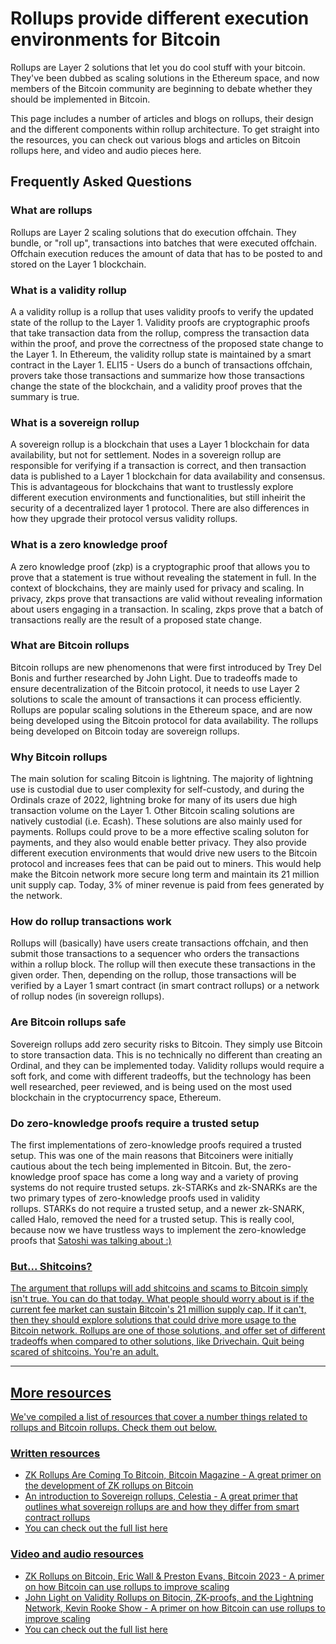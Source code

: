 # Rollups provide different execution environments for Bitcoin

Rollups are Layer 2 solutions that let you do cool stuff with your bitcoin. They've been dubbed as scaling solutions in the Ethereum space, and now members of the Bitcoin community are beginning to debate whether they should be implemented in Bitcoin.

This page includes a number of articles and blogs on rollups, their design and the different components within rollup architecture. To get straight into the resources, you can check out various blogs and articles on Bitcoin rollups here, and video and audio pieces here.

## Frequently Asked Questions

### What are rollups

Rollups are Layer 2 scaling solutions that do execution offchain. They bundle, or "roll up", transactions into batches that were executed offchain. Offchain execution reduces the amount of data that has to be posted to and stored on the Layer 1 blockchain.

### What is a validity rollup

A a validity rollup is a rollup that uses validity proofs to verify the updated state of the rollup to the Layer 1. Validity proofs are cryptographic proofs that take transaction data from the rollup, compress the transaction data within the proof, and prove the correctness of the proposed state change to the Layer 1. In Ethereum, the validity rollup state is maintained by a smart contract in the Layer 1. ELI15 - Users do a bunch of transactions offchain, provers take those transactions and summarize how those transactions change the state of the blockchain, and a validity proof proves that the summary is true.

### What is a sovereign rollup

A sovereign rollup is a blockchain that uses a Layer 1 blockchain for data availability, but not for settlement. Nodes in a sovereign rollup are responsible for verifying if a transaction is correct, and then transaction data is published to a Layer 1 blockchain for data availability and consensus. This is advantageous for blockchains that want to trustlessly explore different execution environments and functionalities, but still inheirit the security of a decentralized layer 1 protocol. There are also differences in how they upgrade their protocol versus validity rollups.

### What is a zero knowledge proof

A zero knowledge proof (zkp) is a cryptographic proof that allows you to prove that a statement is true without revealing the statement in full. In the context of blockchains, they are mainly used for privacy and scaling. In privacy, zkps prove that transactions are valid without revealing information about users engaging in a transaction. In scaling, zkps prove that a batch of transactions really are the result of a proposed state change.

### What are Bitcoin rollups

Bitcoin rollups are new phenomenons that were first introduced by Trey Del Bonis and further researched by John Light. Due to tradeoffs made to ensure decentralization of the Bitcoin protocol, it needs to use Layer 2 solutions to scale the amount of transactions it can process efficiently. Rollups are popular scaling solutions in the Ethereum space, and are now being developed using the Bitcoin protocol for data availability. The rollups being developed on Bitcoin today are sovereign rollups.

### Why Bitcoin rollups

The main solution for scaling Bitcoin is lightning. The majority of lightning use is custodial due to user complexity for self-custody, and during the Ordinals craze of 2022, lightning broke for many of its users due high transaction volume on the Layer 1. Other Bitcoin scaling solutions are natively custodial (i.e. Ecash). These solutions are also mainly used for payments. Rollups could prove to be a more effective scaling soluton for payments, and they also would enable better privacy. They also provide different execution environments that would drive new users to the Bitcoin protocol and increases fees that can be paid out to miners. This would help make the Bitcoin network more secure long term and maintain its 21 million unit supply cap. Today, 3% of miner revenue is paid from fees generated by the network.

### How do rollup transactions work

Rollups will (basically) have users create transactions offchain, and then submit those transactions to a sequencer who orders the transactions within a rollup block. The rollup will then execute these transactions in the given order. Then, depending on the rollup, those transactions will be verified by a Layer 1 smart contract (in smart contract rollups) or a network of rollup nodes (in sovereign rollups).

### Are Bitcoin rollups safe

Sovereign rollups add zero security risks to Bitcoin. They simply use Bitcoin to store transaction data. This is no technically no different than creating an Ordinal, and they can be implemented today. Validity rollups would require a soft fork, and come with different tradeoffs, but the technology has been well researched, peer reviewed, and is being used on the most used blockchain in the cryptocurrency space, Ethereum.

### Do zero-knowledge proofs require a trusted setup

The first implementations of zero-knowledge proofs required a trusted setup. This was one of the main reasons that Bitcoiners were initially cautious about the tech being implemented in Bitcoin. But, the zero-knowledge proof space has come a long way and a variety of proving systems do not require trusted setups. zk-STARKs and zk-SNARKs are the two primary types of zero-knowledge proofs used in validity rollups. STARKs do not require a trusted setup, and a newer zk-SNARK, called Halo, removed the need for a trusted setup. This is really cool, because now we have trustless ways to implement the zero-knowledge proofs that <u> [Satoshi was talking about](https://bitcointalk.org/index.php?topic=770.msg8637#msg8637) <u> :)

### But... Shitcoins?

The argument that rollups will add shitcoins and scams to Bitcoin simply isn't true. You can do that today. What people should worry about is if the current fee market can sustain Bitcoin's 21 million supply cap. If it can't, then they should explore solutions that could drive more usage to the Bitcoin network. Rollups are one of those solutions, and offer set of different tradeoffs when compared to other solutions, like Drivechain. Quit being scared of shitcoins. You're an adult.

---

## More resources

We've compiled a list of resources that cover a number things related to rollups and Bitcoin rollups. Check them out below.

### Written resources

- <u> [ZK Rollups Are Coming To Bitcoin, Bitcoin Magazine](https://bitcoinmagazine.com/technical/zk-rollups-are-coming-to-bitcoin-heres-all-you-need-to-know#) <u> - A great primer on the development of ZK rollups on Bitcoin
- <u> [An introduction to Sovereign rollups, Celestia](https://celestia.org/learn/sovereign-rollups/an-introduction/) <u> - A great primer that outlines what sovereign rollups are and how they differ from smart contract rollups
- You can check out the full list <u> [here](https://celestia.org/learn/sovereign-rollups/an-introduction/) <u>

### Video and audio resources

- <u> [ZK Rollups on Bitcoin, Eric Wall & Preston Evans, Bitcoin 2023](https://www.youtube.com/watch?v=CJ8HUKeDy4Q&t=1s) <u> - A primer on how Bitcoin can use rollups to improve scaling
- <u> [John Light on Validity Rollups on Bitocin, ZK-proofs, and the Lightning Network, Kevin Rooke Show](https://www.youtube.com/watch?v=feODuDF2xv0) - A primer on how Bitcoin can use rollups to improve scaling
- You can check out the full list <u> [here](##https://www.youtube.com/watch?v=feODuDF2xv0)
